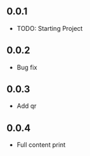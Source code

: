 ## 0.0.1

* TODO: Starting Project

## 0.0.2

* Bug fix

## 0.0.3

* Add qr

## 0.0.4

* Full content print
